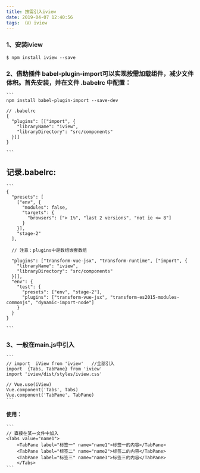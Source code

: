 ```yaml
---
title: 按需引入iview
date: 2019-04-07 12:40:56
tags: （V）iview
---
```

### 1、安装iview
`$ npm install iview --save`

### 2、借助插件 babel-plugin-import可以实现按需加载组件，减少文件体积。首先安装，并在文件 .babelrc 中配置：


	```
	npm install babel-plugin-import --save-dev
	
	// .babelrc
	{
	  "plugins": [["import", {
	    "libraryName": "iview",
	    "libraryDirectory": "src/components"
	  }]]
	}
	
	```

## 记录.babelrc:

	```
	{
	  "presets": [
	    ["env", {
	      "modules": false,
	      "targets": {
	        "browsers": ["> 1%", "last 2 versions", "not ie <= 8"]
	      }
	    }],
	    "stage-2"
	  ],

	  // 注意：plugins中是数组嵌套数组

	  "plugins": ["transform-vue-jsx", "transform-runtime", ["import", {
	    "libraryName": "iview",
	    "libraryDirectory": "src/components"
	  }]],
	  "env": {
	    "test": {
	      "presets": ["env", "stage-2"],
	      "plugins": ["transform-vue-jsx", "transform-es2015-modules-commonjs", "dynamic-import-node"]
	    }
	  }
	}
	
	```

### 3、一般在main.js中引入

	```
	// import  iView from 'iview'	//全部引入
	import  {Tabs, TabPane} from 'iview'
	import 'iview/dist/styles/iview.css'
	
	// Vue.use(iView)
	Vue.component('Tabs', Tabs)
	Vue.component('TabPane', TabPane)
	```

#### 使用：

	```
	// 直接在某一文件中加入
	<Tabs value="name1">
	    <TabPane label="标签一" name="name1">标签一的内容</TabPane>
	    <TabPane label="标签二" name="name2">标签二的内容</TabPane>
	    <TabPane label="标签三" name="name3">标签三的内容</TabPane>
	    </Tabs>
	```